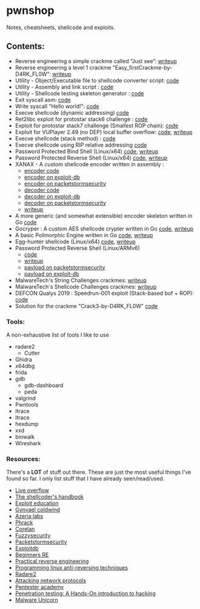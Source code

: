 # pwnshop
Notes, cheatsheets, shellcode and exploits.

## Contents:
- Reverse engineering a simple crackme called “Just see”: [writeup](https://medium.com/@0x0FFB347/crackme-just-see-c6dda1edb9fb)
- Reverse engineering a level 1 crackme "Easy_firstCrackme-by-D4RK_FL0W": [writeup](https://medium.com/syscall59/reverse-engineering-easy-firstcrackme-by-d4rk-fl0w-73dd4412bca5?source=your_stories_page---------------------------)  
- Utility - Object/Executable file to shellcode converter script: [code](https://github.com/alanvivona/pwnshop/blob/master/utils/obj2shellcode)    
- Utility - Assembly and link script : [code](https://github.com/alanvivona/pwnshop/blob/master/utils/asm-and-link)    
- Utility - Shellcode testing skeleton generator : [code](https://github.com/alanvivona/pwnshop/blob/master/utils/gen-shellcode-test)    
- Exit syscall asm: [code](https://github.com/alanvivona/pwnshop/blob/master/src/0x00-calling-exit-syscall/0x00-exitSyscall.asm)
- Write syscall "Hello world!": [code](https://github.com/alanvivona/pwnshop/blob/master/src/0x01-calling-write-syscall/0x01-calling-write-syscall.asm)
- Execve shellcode (dynamic addressing) [code](https://github.com/alanvivona/pwnshop/blob/master/src/0x02-execve-dynamic-addressing/0x02-dynamic-addressing.asm)
- Ret2libc exploit for protostar stack6 challenge : [code](https://github.com/alanvivona/pwnshop/blob/master/src/0x03-system-for-ret2libc/pwn.py)
- Exploit for protostar stack7 challenge (Smallest ROP chain): [code](https://github.com/alanvivona/pwnshop/blob/master/src/0x04-simplest-rop-ever/roppwn.py)
- Exploit for VUPlayer 2.49 (no DEP) local buffer overflow: [code](https://github.com/alanvivona/pwnshop/blob/master/src/0x07-windows-EDBID-40018-localbof/exploit.js), [writeup](https://medium.com/@0x0FFB347/windows-expliot-dev-101-e5311ac284a)
- Execve shellcode (stack method) : [code](https://github.com/alanvivona/pwnshop/blob/master/src/0x0A-execve-stack/execvestack.nasm)  
- Execve shellcode using RIP relative addressing [code](https://github.com/alanvivona/pwnshop/blob/master/src/0x0B-execve-rip-relative-addressing/execve-rip-relative.nasm)  
- Password Protected Bind Shell (Linux/x64) [code](https://github.com/alanvivona/pwnshop/blob/master/src/0x0D-SLAE64-1-tcp-bind-shell-auth/tcp-bind-shell-auth-smaller.nasm), [writeup](https://medium.com/bugbountywriteup/writing-a-password-protected-bind-shell-linux-x64-e052d2f65ff2)  
- Password Protected Reverse Shell (Linux/x64) [code](https://github.com/alanvivona/pwnshop/blob/master/src/0x0E-SLAE64-2-reverse-tcp-auth/reverse-tcp-with-auth.nasm), [writeup](https://medium.com/@0x0FFB347/writing-a-password-protected-reverse-shell-linux-x64-5f4d3a28d91a)  
- XANAX - A custom shellcode encoder written in assembly :  
    - [encoder code](https://github.com/alanvivona/pwnshop/blob/master/src/0x10-SLAE64-4-custom-encoder/xanax-encoder.nasm)  
    - [encoder on exploit-db](https://www.exploit-db.com/shellcodes/46679)  
    - [encoder on packetstormsecurity](https://packetstormsecurity.com/files/152456/Linux-x64-XANAX-Encoder-Shellcode.html)
    - [decoder code](https://github.com/alanvivona/pwnshop/blob/master/src/0x10-SLAE64-4-custom-encoder/xanax-decoder.nasm)  
    - [decoder on exploit-db](https://www.exploit-db.com/shellcodes/46680)  
    - [decoder on packetstormsecurity](https://packetstormsecurity.com/files/152455/Linux-x64-XANAX-Decoder-Shellcode.html)
    - [writeup](https://medium.com/@0x0FFB347/writing-a-custom-shellcode-encoder-31816e767611)  
- A more generic (and somewhat extensible) encoder skeleton written in Go [code](https://github.com/alanvivona/pwnshop/blob/master/src/0x10-SLAE64-4-custom-encoder/encoder.go)   
- Gocryper : A custom AES shellcode crypter written in Go [code](https://github.com/alanvivona/pwnshop/tree/master/src/0x14-SLAE64-crypter), [writeup](https://medium.com/syscall59/a-trinity-of-shellcode-aes-go-f6cec854f992)  
- A basic Polimorphic Engine written in Go [code](https://github.com/alanvivona/pwnshop/tree/master/src/0x12-SLAE-shellstorm-polymorph), [writeup](https://medium.com/me/stats/post/73ec56a2353e)    
- Egg-hunter shellcode (Linux/x64) [code](https://github.com/alanvivona/pwnshop/blob/master/src/0x0F-SLAE64-3-egghunter/egghunter-V1.nasm), [writeup](https://medium.com/syscall59/on-eggs-and-egg-hunters-linux-x64-305b947f792e)  
- Password Protected Reverse Shell (Linux/ARMv6)  
    - [code](https://github.com/alanvivona/pwnshop/blob/master/src/0x15-ARM-shellcode/ARM-reverse-shell-with-auth.s)
    - [writeup](https://medium.com/syscall59/shellcode-for-iot-a-password-protected-reverse-shell-linux-arm-a18fcda4853b)
    - [payload on packetstormsecurity](https://packetstormsecurity.com/files/152602/Linux-ARM-Password-Protected-Reverse-TCP-Shell-Shellcode.html)
    - [payload on exploit-db](https://www.exploit-db.com/shellcodes/46736)  
- MalwareTech's String Challenges crackmes: [writeup](https://medium.com/syscall59/solving-malwaretech-string-challenges-with-some-radare2-magic-98ebd8ff0b88)
- MalwareTech's Shellcode Challenges crackmes: [writeup](http://medium.syscall59.com/solving-malwaretech-shellcode-challenges-with-some-radare2-magic-b91c85babe4b)  
- DEFCON Qualys 2019 : Speedrun-001 exploit (Stack-based bof + ROP): [code](https://github.com/alanvivona/pwnshop/blob/master/src/0x17-defcon-qualys-2019/speedrun-001-exploit.py)  
- Solution for the crackme "Crack3-by-D4RK_FL0W" [code]()  

### Tools:
A non-exhaustive list of tools I like to use
- radare2
    - Cutter
- Ghidra
- x64dbg
- frida
- gdb
    - gdb-dashboard
    - peda
- valgrind
- Pwntools
- ltrace
- ltrace
- hexdump
- xxd
- binwalk
- Wireshark

### Resources:
There's a **LOT** of stuff out there. These are just the most useful things I've found so far. I only list stuff that I have already seen/read/used.  
- [Live overflow](https://liveoverflow.com/)
- [The shellcoder's handbook](https://www.amazon.com/Shellcoders-Handbook-Discovering-Exploiting-Security/dp/047008023X)
- [Exploit education](https://exploit.education/)
- [Gynvael coldwind](https://gynvael.coldwind.pl/)
- [Azeria labs](https://azeria-labs.com/)
- [Phrack](http://phrack.org/)
- [Corelan](https://www.corelan.be/index.php/articles/)
- [Fuzzysecurity](https://www.fuzzysecurity.com/index.html)
- [Packetstormsecurity](https://packetstormsecurity.com/)
- [Exploitdb](https://www.exploit-db.com/)
- [Beginners RE](https://beginners.re/)
- [Practical reverse engineering](https://www.amazon.com/Practical-Reverse-Engineering-Reversing-Obfuscation/dp/1118787315)
- [Programming linux anti-reversing techniques](https://leanpub.com/anti-reverse-engineering-linux)
- [Radare2](https://radare.org/)
- [Attacking network protocols](https://nostarch.com/networkprotocols)
- [Pentester academy](https://www.pentesteracademy.com/)
- [Penetration testing: A Hands-On introduction to hacking](https://www.amazon.com/Penetration-Testing-Hands-Introduction-Hacking/dp/1593275641)
- [Malware Unicorn](https://malwareunicorn.org/#/workshops)  
